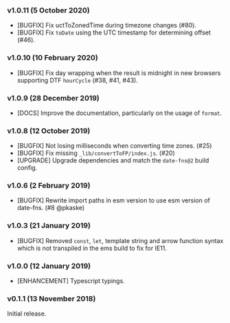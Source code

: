 ### v1.0.11 (5 October 2020)

- [BUGFIX] Fix uctToZonedTime during timezone changes (#80).
- [BUGFIX] Fix `toDate` using the UTC timestamp for determining offset (#46).

### v1.0.10 (10 February 2020)

- [BUGFIX] Fix day wrapping when the result is midnight in new browsers supporting DTF `hourCycle` (#38, #41, #43).

### v1.0.9 (28 December 2019)

- [DOCS] Improve the documentation, particularly on the usage of `format`.

### v1.0.8 (12 October 2019)

- [BUGFIX] Not losing milliseconds when converting time zones. (#25)
- [BUGFIX] Fix missing `_lib/convertToFP/index.js`. (#20)
- [UPGRADE] Upgrade dependencies and match the `date-fns@2` build config.

### v1.0.6 (2 February 2019)

- [BUGFIX] Rewrite import paths in esm version to use esm version of date-fns. (#8 @pkaske)

### v1.0.3 (21 January 2019)

- [BUGFIX] Removed `const`, `let`, template string and arrow function syntax which is not transpiled in
  the ems build to fix for IE11.

### v1.0.0 (12 January 2019)

- [ENHANCEMENT] Typescript typings.

### v0.1.1 (13 November 2018)

Initial release.
